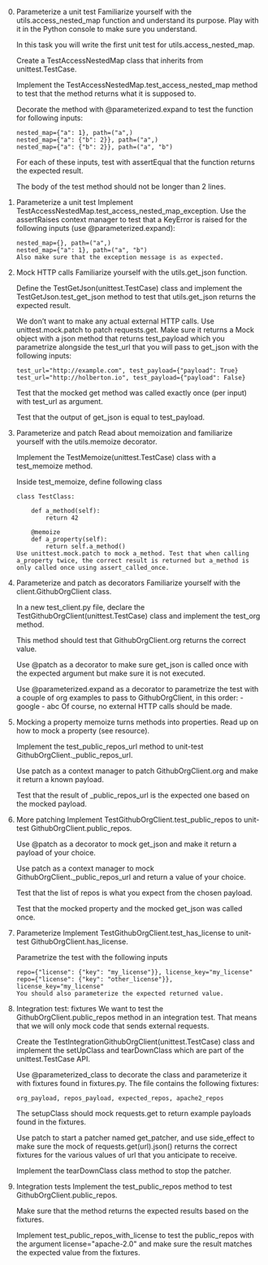 0. Parameterize a unit test
    Familiarize yourself with the utils.access_nested_map function and understand its purpose. Play with it in the Python console to make sure you understand.

    In this task you will write the first unit test for utils.access_nested_map.

    Create a TestAccessNestedMap class that inherits from unittest.TestCase.

    Implement the TestAccessNestedMap.test_access_nested_map method to test that the method returns what it is supposed to.

    Decorate the method with @parameterized.expand to test the function for following inputs:
    ```
    nested_map={"a": 1}, path=("a",)
    nested_map={"a": {"b": 2}}, path=("a",)
    nested_map={"a": {"b": 2}}, path=("a", "b")
    ```
    For each of these inputs, test with assertEqual that the function returns the expected result.

    The body of the test method should not be longer than 2 lines.


1. Parameterize a unit test
    Implement TestAccessNestedMap.test_access_nested_map_exception. Use the assertRaises context manager to test that a KeyError is raised for the following inputs (use @parameterized.expand):

    ```
    nested_map={}, path=("a",)
    nested_map={"a": 1}, path=("a", "b")
    Also make sure that the exception message is as expected.
    ```

2. Mock HTTP calls
    Familiarize yourself with the utils.get_json function.

    Define the TestGetJson(unittest.TestCase) class and implement the TestGetJson.test_get_json method to test that utils.get_json returns the expected result.

    We don’t want to make any actual external HTTP calls. Use unittest.mock.patch to patch requests.get. Make sure it returns a Mock object with a json method that returns test_payload which you parametrize alongside the test_url that you will pass to get_json with the following inputs:
    ```
    test_url="http://example.com", test_payload={"payload": True}
    test_url="http://holberton.io", test_payload={"payload": False}
    ```
    Test that the mocked get method was called exactly once (per input) with test_url as argument.

    Test that the output of get_json is equal to test_payload.

3. Parameterize and patch
    Read about memoization and familiarize yourself with the utils.memoize decorator.

    Implement the TestMemoize(unittest.TestCase) class with a test_memoize method.

    Inside test_memoize, define following class
    ```
    class TestClass:
    
        def a_method(self):
            return 42
    
        @memoize
        def a_property(self):
            return self.a_method()
    Use unittest.mock.patch to mock a_method. Test that when calling a_property twice, the correct result is returned but a_method is only called once using assert_called_once.
    ```

4. Parameterize and patch as decorators
    Familiarize yourself with the client.GithubOrgClient class.

    In a new test_client.py file, declare the TestGithubOrgClient(unittest.TestCase) class and implement the test_org method.

    This method should test that GithubOrgClient.org returns the correct value.

    Use @patch as a decorator to make sure get_json is called once with the expected argument but make sure it is not executed.

    Use @parameterized.expand as a decorator to parametrize the test with a couple of org examples to pass to GithubOrgClient, in this order:
        - google
        - abc
    Of course, no external HTTP calls should be made.

5. Mocking a property
    memoize turns methods into properties. Read up on how to mock a property (see resource).

    Implement the test_public_repos_url method to unit-test GithubOrgClient._public_repos_url.

    Use patch as a context manager to patch GithubOrgClient.org and make it return a known payload.

    Test that the result of _public_repos_url is the expected one based on the mocked payload.

6. More patching
    Implement TestGithubOrgClient.test_public_repos to unit-test GithubOrgClient.public_repos.

    Use @patch as a decorator to mock get_json and make it return a payload of your choice.

    Use patch as a context manager to mock GithubOrgClient._public_repos_url and return a value of your choice.

    Test that the list of repos is what you expect from the chosen payload.

    Test that the mocked property and the mocked get_json was called once.

7. Parameterize
    Implement TestGithubOrgClient.test_has_license to unit-test GithubOrgClient.has_license.

    Parametrize the test with the following inputs
    ```
    repo={"license": {"key": "my_license"}}, license_key="my_license"
    repo={"license": {"key": "other_license"}}, license_key="my_license"
    You should also parameterize the expected returned value.
    ```

8. Integration test: fixtures
    We want to test the GithubOrgClient.public_repos method in an integration test. That means that we will only mock code that sends external requests.

    Create the TestIntegrationGithubOrgClient(unittest.TestCase) class and implement the setUpClass and tearDownClass which are part of the unittest.TestCase API.

    Use @parameterized_class to decorate the class and parameterize it with fixtures found in fixtures.py. The file contains the following fixtures:
    ```
    org_payload, repos_payload, expected_repos, apache2_repos
    ```
    The setupClass should mock requests.get to return example payloads found in the fixtures.

    Use patch to start a patcher named get_patcher, and use side_effect to make sure the mock of requests.get(url).json() returns the correct fixtures for the various values of url that you anticipate to receive.

    Implement the tearDownClass class method to stop the patcher.

9. Integration tests
    Implement the test_public_repos method to test GithubOrgClient.public_repos.

    Make sure that the method returns the expected results based on the fixtures.

    Implement test_public_repos_with_license to test the public_repos with the argument license="apache-2.0" and make sure the result matches the expected value from the fixtures.
